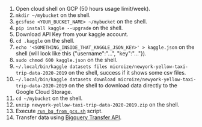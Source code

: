 1. Open cloud shell on GCP (50 hours usage limit/week).
2. `mkdir ~/mybucket` on the shell.
3. `gcsfuse <YOUR_BUCKET_NAME> ~/mybucket` on the shell.
4. `pip install kaggle --upgrade` on the shell.
5. Download API Key from your kaggle account.
6. `cd .kaggle` on the shell.
7. `echo '<SOMETHING_INSIDE_THAT_KAGGLE_JSON_KEY>' > kaggle.json` on the shell (will look like this {"username":"...", "key":"..."}).
8. `sudo chmod 600 kaggle.json` on the shell.
9. `~/.local/bin/kaggle datasets files microize/newyork-yellow-taxi-trip-data-2020-2019` on the shell, success if it shows some csv files.
10. `~/.local/bin/kaggle datasets download microize/newyork-yellow-taxi-trip-data-2020-2019` on the shell to download data directly to the Google Cloud Storage.
11. `cd ~/mybucket` on the shell.
12. `unzip newyork-yellow-taxi-trip-data-2020-2019.zip` on the shell.
13. Execute [`run_bq_from_gcs.sh`](https://github.com/zeenfts/dbt-yellow19-bq/blob/main/run_bq_from_gcs.sh) script.
14. Transfer data using [Bigquery Transfer API](https://console.cloud.google.com/bigquery/transfers/configs/create).